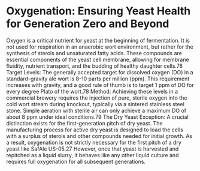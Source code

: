 # Oxygenation: Ensuring Yeast Health for Generation Zero and Beyond

Oxygen is a critical nutrient for yeast at the beginning of fermentation. It is not used for respiration in an anaerobic wort environment, but rather for the synthesis of sterols and unsaturated fatty acids. These compounds are essential components of the yeast cell membrane, allowing for membrane fluidity, nutrient transport, and the budding of healthy daughter cells.78
Target Levels: The generally accepted target for dissolved oxygen (DO) in a standard-gravity ale wort is 8-10 parts per million (ppm). This requirement increases with gravity, and a good rule of thumb is to target 1 ppm of DO for every degree Plato of the wort.78
Method: Achieving these levels in a commercial brewery requires the injection of pure, sterile oxygen into the cold wort stream during knockout, typically via a sintered stainless steel stone. Simple aeration with sterile air can only achieve a maximum DO of about 8 ppm under ideal conditions.79
The Dry Yeast Exception: A crucial distinction exists for the first-generation pitch of dry yeast. The manufacturing process for active dry yeast is designed to load the cells with a surplus of sterols and other compounds needed for initial growth. As a result, oxygenation is not strictly necessary for the first pitch of a dry yeast like SafAle US-05.27 However, once that yeast is harvested and repitched as a liquid slurry, it behaves like any other liquid culture and
requires full oxygenation for all subsequent generations.
